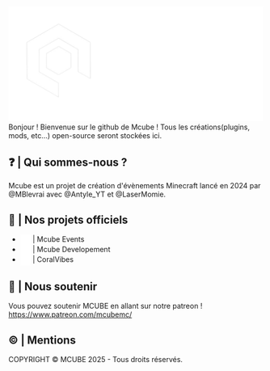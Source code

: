 ![mcubelogo](https://github.com/McubeMC/.github/blob/0a3105a678d1e4186f72cb2333d4363a011f25c4/images/mcubegithub.png)
Bonjour ! Bienvenue sur le github de Mcube ! Tous les créations(plugins, mods, etc...) open-source seront stockées ici.

## ❓ | Qui sommes-nous ?
Mcube est un projet de création d'évènements Minecraft lancé en 2024 par @MBlevrai avec @Antyle_YT et @LaserMomie.

## 💾 | Nos projets officiels
- <img src="https://github.com/McubeMC/.github/blob/1d19ad65d8530f517cb1551465428835bcc84a64/images/ECv1.png?raw=true" alt="icon" width="20" style="vertical-align: middle;"/> | Mcube Events
- <img src="https://github.com/McubeMC/.github/blob/1d19ad65d8530f517cb1551465428835bcc84a64/images/ECv1.png?raw=true" alt="icon" width="20" style="vertical-align: middle;"/> | Mcube Developement
- <img src="https://github.com/McubeMC/.github/blob/main/images/CoralVibes_logo_png.png?raw=true" alt="icon" width="20" style="vertical-align: middle;"/> | CoralVibes



## 👥 | Nous soutenir
Vous pouvez soutenir MCUBE en allant sur notre patreon ! https://www.patreon.com/mcubemc/


## ©️ | Mentions
COPYRIGHT © MCUBE 2025  - Tous droits réservés. 


